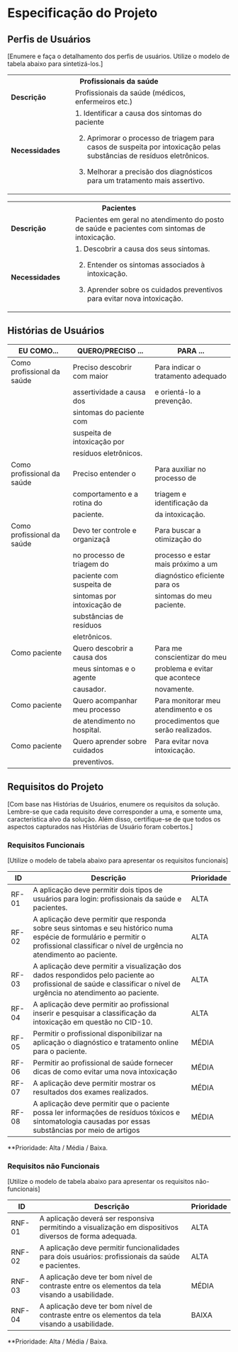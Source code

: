 # Especificação do Projeto

## Perfis de Usuários

[Enumere e faça o detalhamento dos perfis de usuários. Utilize o modelo de tabela abaixo para sintetizá-los.]

<table>
<tbody>
<tr align=center>
<th colspan="2">Profissionais da saúde</th>
</tr>
<tr>
<td width="150px"><b>Descrição</b></td>
<td width="600px">Profissionais da saúde (médicos, enfermeiros etc.)</td>
</tr>
<tr>
<td><b>Necessidades</b></td>
<td>1.  Identificar a causa dos sintomas do paciente 

2. Aprimorar o processo de triagem para casos de suspeita por intoxicação pelas substâncias de resíduos eletrônicos. 

3. Melhorar a precisão dos diagnósticos para um tratamento mais assertivo.
</td>
</tr>
</tbody>
</table>

<table>
<tbody>
<tr align=center>
<th colspan="2">Pacientes</th>
</tr>
<tr>
<td width="150px"><b>Descrição</b></td>
<td width="600px">Pacientes em geral no atendimento do posto de saúde e pacientes com sintomas de intoxicação.</td>
</tr>
<tr>
<td><b>Necessidades</b></td>
<td>1.   Descobrir a causa dos seus sintomas. 

2.   Entender os sintomas associados à intoxicação. 

3. Aprender sobre os cuidados preventivos para evitar nova intoxicação. 
</td>
</tr>
</tbody>
</table>


## Histórias de Usuários


|EU COMO...                  | QUERO/PRECISO ...             |PARA ...                |
|----------------------------|-------------------------------|-----------------------------------|
| Como profissional da saúde |Preciso descobrir com maior    |Para indicar o tratamento adequado |
|                            |assertividade a causa dos      |e orientá-lo a prevenção.          |
|                            |sintomas do paciente com       |                                   |
|                            |suspeita de intoxicação por    |                                   |
|                            |resíduos eletrônicos.          |                                   |
| Como profissional da saúde |Preciso entender o             |Para auxiliar no processo de       |
|                            |comportamento e a rotina do    |triagem e identificação da         |
|                            |paciente.                      |da intoxicação.                    |
| Como profissional da saúde |Devo ter controle e organizaçã |Para buscar a otimização do        |
|                            |no processo de triagem do      |processo e estar mais próximo a um |                                    
|                            |paciente com suspeita de       |diagnóstico eficiente para os      |                                  
|                            |sintomas por intoxicação de    |sintomas do meu paciente.          |                                       
|                            |substâncias de resíduos        |                                   |
|                            |eletrônicos.                   |                                   |
| Como paciente              |Quero descobrir a causa dos    |Para me conscientizar do meu       |
|                            |meus sintomas e o agente       |problema e evitar que acontece     |
|                            |causador.                      |novamente.                         |
| Como paciente              |Quero acompanhar meu processo  |Para monitorar meu atendimento e os|                                  
|                            |de atendimento no hospital.    |procedimentos que serão realizados.|
| Como paciente              |Quero aprender sobre cuidados  |Para evitar nova intoxicação.      |
|                            |preventivos.                   |                                   |

## Requisitos do Projeto

[Com base nas Histórias de Usuários, enumere os requisitos da solução. Lembre-se que cada requisito deve corresponder a uma, e somente uma, característica alvo da solução. Além disso, certifique-se de que todos os aspectos capturados nas Histórias de Usuário foram cobertos.]

### Requisitos Funcionais

[Utilize o modelo de tabela abaixo para apresentar os requisitos funcionais]

|ID    | Descrição                | Prioridade |
|-------|---------------------------------|----|
| RF-01 |A aplicação deve permitir dois tipos de usuários para login: profissionais da saúde e pacientes.                     |ALTA  | 
| RF-02  | A aplicação deve permitir que responda sobre seus sintomas e seu histórico numa espécie de formulário e permitir o profissional classificar o nível de urgência no atendimento ao paciente.  |  ALTA  |
| RF-03  | A aplicação deve permitir a visualização dos dados respondidos pelo paciente ao profissional de saúde e classificar o nível de urgência no atendimento ao paciente.  |  ALTA  |
| RF-04  |A aplicação deve permitir ao profissional inserir e pesquisar a classificação da intoxicação em questão no CID-10. |  ALTA  |
| RF-05  |Permitir o profissional disponibilizar na aplicação o diagnóstico e tratamento online para o paciente. |  MÉDIA  |
| RF-06  |Permitir ao profissional de saúde fornecer dicas de como evitar uma nova intoxicação|  MÉDIA  |
| RF-07  |A aplicação deve permitir mostrar os resultados dos exames realizados. |  MÉDIA  |
| RF-08  |A aplicação deve permitir que o paciente possa ler informações de resíduos tóxicos e sintomatologia causadas por essas substâncias por meio de artigos |  MÉDIA  |

**Prioridade: Alta / Média / Baixa. 

### Requisitos não Funcionais

[Utilize o modelo de tabela abaixo para apresentar os requisitos não-funcionais]

|ID      | Descrição               |Prioridade |
|--------|-------------------------|----|
| RNF-01 | A aplicação deverá ser responsiva permitindo a visualização em dispositivos diversos de forma adequada.                  | ALTA | 
| RNF-02  |A aplicação deve permitir funcionalidades para dois usuários: profissionais da saúde e pacientes.                  | ALTA | 
| RNF-03 | A aplicação deve ter bom nível de contraste entre os elementos da tela visando a usabilidade.| MÉDIA|
|RNF-04|A aplicação deve ter bom nível de contraste entre os elementos da tela visando a usabilidade.| BAIXA|

**Prioridade: Alta / Média / Baixa. 

